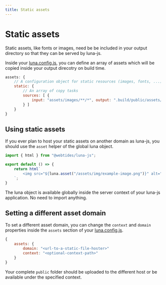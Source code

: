 ```yaml
---
title: Static assets
---
```


# Static assets

Static assets, like fonts or images, need be be included in your output directory
so that they can be served by luna-js.

Inside your [luna.config.js](/configuration#assets), you can define an array
of assets which will be copied inside your output direcotry on build time.

```js
assets: {
    // A configuration object for static resources (images, fonts, ...)
    static: {
        // An array of copy tasks
        sources: [ {
            input: "assets/images/**/*", output: ".build/public/assets/images"
        } ]
    }
}
```

## Using static assets

If you ever plan to host your static assets on another domain as luna-js, you should use the `asset` helper
of the global luna object.

```js
import { html } from "@webtides/luna-js";

export default () => {
    return html`
        <img src="${luna.asset("/assets/img/example-image.png")}" alt="An example image" />
    `;
}
```

The luna object is available globally inside the server context of your luna-js application. No need to import anything.


## Setting a different asset domain

To set a different asset domain, you can change the `context` and `domain` properties inside the `assets` section of your [luna.config.js](/configuration#assets).

```js
{
    assets: {
        domain: "<url-to-a-static-file-hoster>"
        context: "<optional-context-path>"
    }
}
```
Your complete `public` folder should be uploaded to the different host or be available under the specified context.
